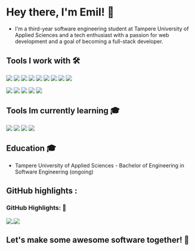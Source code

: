 # Hey there, I'm Emil! 👋

- I'm a third-year software engineering student at Tampere University of Applied Sciences and a tech enthusiast with a passion for web development and a goal of becoming a full-stack developer. 

## Tools I work with 🛠

<img src="https://img.shields.io/badge/HTML5-E34F26?style=for-the-badge&logo=html5&logoColor=white"> <img src="https://img.shields.io/badge/CSS3-1572B6?style=for-the-badge&logo=css3&logoColor=white"> <img src="https://img.shields.io/badge/javascript%20-%23323330.svg?&style=for-the-badge&logo=javascript&logoColor=%23F7DF1E"> <img src="https://img.shields.io/badge/React-20232A?style=for-the-badge&logo=react&logoColor=61DAFB"> 
 <img src="https://img.shields.io/badge/mongodb%20-%2347A248svg?&style=for-the-badge&logo=mongodb&logoColor=white"> <img src="https://img.shields.io/badge/git%20-%23F05032.svg?&style=for-the-badge&logo=git&logoColor=white"/> <img src="http://img.shields.io/badge/-VS%20Code-000000?style=for-the-badge&logo=Visual-studio-code&logoColor=blue"> <img src="https://img.shields.io/badge/Java-ED8B00?style=for-the-badge&logo=java&logoColor=white"> <img src="https://img.shields.io/badge/c++%20-%2300599C.svg?&style=for-the-badge&logo=c%2B%2B&logoColor=white">

<img src="https://img.shields.io/badge/Express.js-404D59?style=for-the-badge">  <img src="https://img.shields.io/badge/Tailwind_CSS-38B2AC?style=for-the-badge&logo=tailwind-css&logoColor=white"> <img src="https://img.shields.io/badge/MySQL-00000F?style=for-the-badge&logo=mysql&logoColor=white"> <img src="https://img.shields.io/badge/json%20web%20tokens-323330?style=for-the-badge&logo=json-web-tokens&logoColor=pink"> <img src="https://img.shields.io/badge/Python-3776AB?style=for-the-badge&logo=python&logoColor=white">

## Tools Im currently learning 🎓

<img src="https://img.shields.io/badge/TypeScript-007ACC?style=for-the-badge&logo=typescript&logoColor=white"> <img src="https://img.shields.io/badge/Go-00ADD8?style=for-the-badge&logo=go&logoColor=white"> <img src="https://img.shields.io/badge/React_Native-20232A?style=for-the-badge&logo=react&logoColor=61DAFB"> <img src="https://img.shields.io/badge/Amazon_AWS-232F3E?style=for-the-badge&logo=amazon-aws&logoColor=white">




## Education 🎓
- Tampere University of Applied Sciences - Bachelor of Engineering in Software Engineering (ongoing)

## GitHub highlights :


### GitHub Highlights: :blossom:

<a href="">
  <img align="center" src="![Emil's GitHub stats](https://github-readme-stats.vercel.app/api?username=emilsto&show_icons=true&theme=transparent)" />
</a>
<a href="">
  <img align="center" src="http://github-readme-streak-stats.herokuapp.com?user=emilsto&theme=material-palenight"/>
</a>




## Let's make some awesome software together! 🚀
